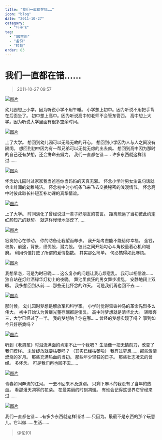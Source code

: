 ```yaml
---
title: "我们一直都在错……"
icon: "blog"
date: "2011-10-27"
category:
  - "叶子飞"
tag:
  - "QQ空间"
  - "备份"
  - "转载"
order: 83
---
```

# 我们一直都在错……

> 2011-10-27 09:57

[![图片](https://pan.4a1801.life:11443/d/public/Qzone_wyf/Blogs/images/8CB323EB.webp)](https://pan.4a1801.life:11443/d/public/Qzone_wyf/Blogs/images/8CB323EB.webp)

幼儿园想上小学。因为听说小学不用午睡。
小学想上初中。因为听说不用把手背在后面坐了。
初中想上高中。因为听说高中的老师不会管东管西。
高中想上大学。因为听说大学里面有很多空余时间。

[![图片](https://pan.4a1801.life:11443/d/public/Qzone_wyf/Blogs/images/E6AEC5FA.webp)](https://pan.4a1801.life:11443/d/public/Qzone_wyf/Blogs/images/E6AEC5FA.webp)

上了大学。
想回到幼儿园可以无缘无故的开心。
想回到小学因为人与人之间没有隔阂。
想回到初中因为有一帮兄弟可以无忧无虑的出去疯。
想回到高中因为那时的自己还有梦想，还会拼命去努力。
我们一直都在错……
许多东西就这样错过……

[![图片](https://pan.4a1801.life:11443/d/public/Qzone_wyf/Blogs/images/91A501D7.webp)](https://pan.4a1801.life:11443/d/public/Qzone_wyf/Blogs/images/91A501D7.webp)

怀念幼儿园时过家家我当爸爸你当妈妈的天真无邪。
怀念小学时男女生说句话就会出绯闻的幼稚纯洁。
怀念初中时小纸条飞来飞去交换秘密的浪漫情节。
怀念高中时彼此取长补短互补功课的真挚情谊。

[![图片](https://pan.4a1801.life:11443/d/public/Qzone_wyf/Blogs/images/7B6701C2.gif)](https://pan.4a1801.life:11443/d/public/Qzone_wyf/Blogs/images/7B6701C2.gif)

上了大学。
时间淡化了曾经说过一辈子好朋友的誓言。
距离疏远了当初彼此约定红颜知己的默契。
就这样慢慢地淡漠了……

[![图片](https://pan.4a1801.life:11443/d/public/Qzone_wyf/Blogs/images/E89415A5.webp)](https://pan.4a1801.life:11443/d/public/Qzone_wyf/Blogs/images/E89415A5.webp)

寂寞的心在悸动。
你的防备让我望而却步。
我开始考虑能不能给你幸福。
金钱，权势，前途，背景，绩优股，潜力股。
彼此之间开始勾心斗角较量着心机和城府。
利用价值打败了所谓的爱情指数。
其实那么简单。
何必搞得如此麻烦。

[![图片](https://pan.4a1801.life:11443/d/public/Qzone_wyf/Blogs/images/A216AF18.webp)](https://pan.4a1801.life:11443/d/public/Qzone_wyf/Blogs/images/A216AF18.webp)

我想早恋，可是为时已晚……
这么复杂的问题让我心烦意乱。
我可以相信谁……
独自站在灯红酒绿华灯初上的夜晚。
舞池里疯狂的男女舞步凌乱。
安静地闭上双眼。
我多想回到从前……
那些无比怀念的昨天。
可是我们再也回不去……

[![图片](https://pan.4a1801.life:11443/d/public/Qzone_wyf/Blogs/images/70C35BA6.webp)](https://pan.4a1801.life:11443/d/public/Qzone_wyf/Blogs/images/70C35BA6.webp)

那时候。
幼儿园时梦想是解放军和科学家。
小学时觉得雷锋神马的革命先烈多么伟大。
初中开始认为黄继光董存瑞都是傻叉。
高中时梦想就是清华北大。
转眼奔三，大学已经过了一半。
我的梦想呐？你在哪……
曾经的梦想实现了吗？
事到如今只好祭奠吗？

[![图片](https://pan.4a1801.life:11443/d/public/Qzone_wyf/Blogs/images/31FF9D7F.webp)](https://pan.4a1801.life:11443/d/public/Qzone_wyf/Blogs/images/31FF9D7F.webp)

听到《老男孩》时泪流满面的肯定不止一个我吧？
生活像一把无情刻刀，改变了我们模样。
未曾绽放就要枯萎吗？
（其实已经枯萎啦）
我有过梦想……
那些激情燃烧的岁月。
那些充满热血的当初。
那些年少轻狂的日子。
那些壮志凌云的曾经。
多怀念。
可是我们再也回不去……

[![图片](https://pan.4a1801.life:11443/d/public/Qzone_wyf/Blogs/images/22465BCA.webp)](https://pan.4a1801.life:11443/d/public/Qzone_wyf/Blogs/images/22465BCA.webp)

青春如同奔流的江河。
一去不回来不及道别。
只剩下麻木的我没有了当年的热血。
看那漫天凋零的花朵。
在最美丽的时刻凋谢。
有谁会记得这世界它曾经来过……

[![图片](https://pan.4a1801.life:11443/d/public/Qzone_wyf/Blogs/images/36E0B053.webp)](https://pan.4a1801.life:11443/d/public/Qzone_wyf/Blogs/images/36E0B053.webp)

我们一直都在错……有多少东西就这样错过……只因为。最最不是东西的那个玩意儿。它叫做……生活......

> 评论(0)
